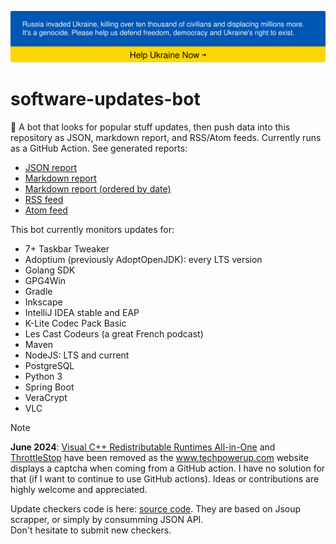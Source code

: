 [![Stand With Ukraine](https://raw.githubusercontent.com/vshymanskyy/StandWithUkraine/main/banner2-direct.svg)](https://vshymanskyy.github.io/StandWithUkraine/)

# software-updates-bot
:robot: A bot that looks for popular stuff updates, then push data into this repository as JSON, markdown report, and RSS/Atom feeds. Currently runs as a GitHub Action. See generated reports:  
* [JSON report](https://raw.githubusercontent.com/jonathanlermitage/software-updates-bot/master/report/report.json)
* [Markdown report](report/report.md)
* [Markdown report (ordered by date)](report/report-by-date.md)
* [RSS feed](https://raw.githubusercontent.com/jonathanlermitage/software-updates-bot/master/report/report.rss.xml)
* [Atom feed](https://raw.githubusercontent.com/jonathanlermitage/software-updates-bot/master/report/report.atom.xml)

This bot currently monitors updates for:
* 7+ Taskbar Tweaker
* Adoptium (previously AdoptOpenJDK): every LTS version
* Golang SDK
* GPG4Win
* Gradle
* Inkscape
* IntelliJ IDEA stable and EAP
* K-Lite Codec Pack Basic
* Les Cast Codeurs (a great French podcast)
* Maven
* NodeJS: LTS and current
* PostgreSQL
* Python 3
* Spring Boot
* VeraCrypt
* VLC

> [!NOTE] 
> **June 2024**: [Visual C++ Redistributable Runtimes All-in-One](https://www.techpowerup.com/download/visual-c-redistributable-runtime-package-all-in-one/) and [ThrottleStop](https://www.techpowerup.com/download/techpowerup-throttlestop/) have been removed as the www.techpowerup.com website displays a captcha when coming from a GitHub action. I have no solution for that (if I want to continue to use GitHub actions). Ideas or contributions are highly welcome and appreciated.

Update checkers code is here: [source code](https://github.com/jonathanlermitage/software-updates-bot/tree/master/src/main/kotlin/biz/lermitage/sub/service/checker/impl). They are based on Jsoup scrapper, or simply by consumming JSON API.  
Don't hesitate to submit new checkers. 
